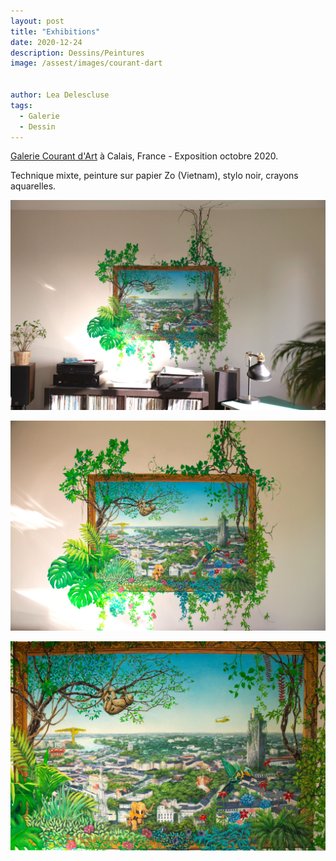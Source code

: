 ```yaml
---
layout: post
title: "Exhibitions"
date: 2020-12-24
description: Dessins/Peintures
image: /assest/images/courant-dart


author: Lea Delescluse
tags:
  - Galerie
  - Dessin
---
```

<a href="https://www.facebook.com/calais.courantdart.3">Galerie Courant d'Art</a> à Calais, France - Exposition octobre 2020.

Technique mixte, peinture sur papier Zo (Vietnam), stylo noir, crayons aquarelles. 

![Placeholder](/assets/images/nantes/decor2.jpg)

![Placeholder](/assets/images/nantes/decor1.jpg)

![Placeholder](/assets/images/nantes/decor3.jpg)




